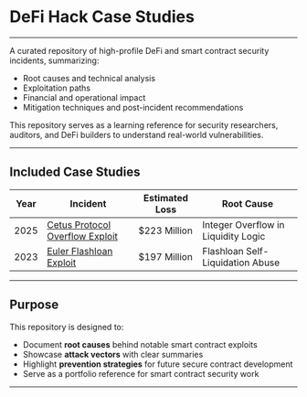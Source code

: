 # DeFi Hack Case Studies
---

A curated repository of high-profile DeFi and smart contract security incidents, summarizing:
- Root causes and technical analysis
- Exploitation paths
- Financial and operational impact
- Mitigation techniques and post-incident recommendations

This repository serves as a learning reference for security researchers, auditors, and DeFi builders to understand real-world vulnerabilities.

---

## Included Case Studies

| Year | Incident | Estimated Loss | Root Cause |
|----------|-------------|-------------------|-----------------------------|
| 2025 | [Cetus Protocol Overflow Exploit](./audits/Cetus-Overflow-Exploit-2025.md) | $223 Million | Integer Overflow in Liquidity Logic |
| 2023 | [Euler Flashloan Exploit](./audits/Euler-Flashloan-Exploit-2023.md) | $197 Million | Flashloan Self-Liquidation Abuse |


---

## Purpose

This repository is designed to:
- Document **root causes** behind notable smart contract exploits
- Showcase **attack vectors** with clear summaries
- Highlight **prevention strategies** for future secure contract development
- Serve as a portfolio reference for smart contract security work

---


